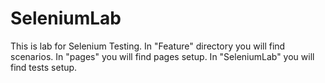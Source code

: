 # SeleniumLab
This is lab for Selenium Testing. In "Feature" directory you will find scenarios. In "pages" you will find pages setup. In "SeleniumLab" you will find tests setup.
